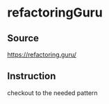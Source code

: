 # refactoringGuru

## Source

https://refactoring.guru/

## Instruction

checkout to the needed pattern
